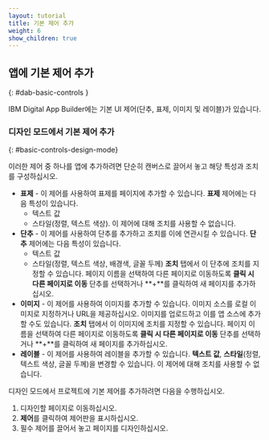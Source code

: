 ```yaml
---
layout: tutorial
title: 기본 제어 추가
weight: 6
show_children: true
---
```

<!-- NLS_CHARSET=UTF-8 -->
## 앱에 기본 제어 추가
{: #dab-basic-controls }

IBM Digital App Builder에는 기본 UI 제어(단추, 표제, 이미지 및 레이블)가 있습니다.

### 디자인 모드에서 기본 제어 추가
{: #basic-controls-design-mode}

이러한 제어 중 하나를 앱에 추가하려면 단순히 캔버스로 끌어서 놓고 해당 특성과 조치를 구성하십시오.

* **표제** - 이 제어를 사용하여 표제를 페이지에 추가할 수 있습니다. **표제** 제어에는 다음 특성이 있습니다.
    * 텍스트 값
    * 스타일(정렬, 텍스트 색상).
    이 제어에 대해 조치를 사용할 수 없습니다.
* **단추** - 이 제어를 사용하여 단추를 추가하고 조치를 이에 연관시킬 수 있습니다. **단추** 제어에는 다음 특성이 있습니다.
    * 텍스트 값
    * 스타일(정렬, 텍스트 색상, 배경색, 글꼴 두께)
      **조치** 탭에서 이 단추에 조치를 지정할 수 있습니다. 페이지 이름을 선택하여 다른 페이지로 이동하도록 **클릭 시 다른 페이지로 이동** 단추를 선택하거나 **+**를 클릭하여 새 페이지를 추가하십시오.
* **이미지** - 이 제어를 사용하여 이미지를 추가할 수 있습니다. 이미지 소스를 로컬 이미지로 지정하거나 URL을 제공하십시오. 이미지를 업로드하고 이를 앱 소스에 추가할 수도 있습니다. 
    **조치** 탭에서 이 이미지에 조치를 지정할 수 있습니다. 페이지 이름을 선택하여 다른 페이지로 이동하도록 **클릭 시 다른 페이지로 이동** 단추를 선택하거나 **+**를 클릭하여 새 페이지를 추가하십시오.
* **레이블** - 이 제어를 사용하여 레이블을 추가할 수 있습니다. **텍스트 값**, **스타일**(정렬, 텍스트 색상, 글꼴 두께)을 변경할 수 있습니다. 이 제어에 대해 조치를 사용할 수 없습니다. 

디자인 모드에서 프로젝트에 기본 제어를 추가하려면 다음을 수행하십시오.

1. 디자인할 페이지로 이동하십시오.
2. **제어**를 클릭하여 제어판을 표시하십시오.
3. 필수 제어를 끌어서 놓고 페이지를 디자인하십시오. 
